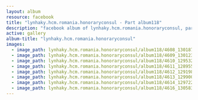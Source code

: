 ```yaml
---
layout: album
resource: facebook
title: "lynhaky.hcm.romania.honoraryconsul - Part album118"
description: "facebook album of lynhaky.hcm.romania.honoraryconsul, part album118."
active: gallery
album-title: "lynhaky.hcm.romania.honoraryconsul"
images:
  - image_path: lynhaky.hcm.romania.honoraryconsul/album118/4608_130187679_3729687387066103_4646863398705774525_n.jpg
  - image_path: lynhaky.hcm.romania.honoraryconsul/album118/4609_130123523_3729807123720796_3022245438921628032_n.jpg
  - image_path: lynhaky.hcm.romania.honoraryconsul/album118/4610_129532422_3729807103720798_9197368294767303235_n.jpg
  - image_path: lynhaky.hcm.romania.honoraryconsul/album118/4611_128955429_3729807087054133_8850406137739317355_n.jpg
  - image_path: lynhaky.hcm.romania.honoraryconsul/album118/4612_129198632_3729704517064390_4901160278052219207_n.jpg
  - image_path: lynhaky.hcm.romania.honoraryconsul/album118/4613_129900223_3729702280397947_1404723121341309987_n.jpg
  - image_path: lynhaky.hcm.romania.honoraryconsul/album118/4614_129722108_3729701293731379_6790707312796398660_n.jpg
  - image_path: lynhaky.hcm.romania.honoraryconsul/album118/4616_130583499_3729688623732646_9002058526931502235_n.jpg
---
```

